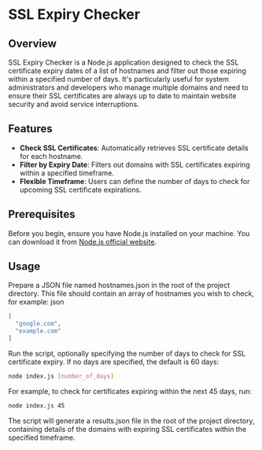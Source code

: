 # SSL Expiry Checker

## Overview

SSL Expiry Checker is a Node.js application designed to check the SSL certificate expiry dates of a list of hostnames and filter out those expiring within a specified number of days. It's particularly useful for system administrators and developers who manage multiple domains and need to ensure their SSL certificates are always up to date to maintain website security and avoid service interruptions.

## Features

- **Check SSL Certificates**: Automatically retrieves SSL certificate details for each hostname.
- **Filter by Expiry Date**: Filters out domains with SSL certificates expiring within a specified timeframe.
- **Flexible Timeframe**: Users can define the number of days to check for upcoming SSL certificate expirations.

## Prerequisites

Before you begin, ensure you have Node.js installed on your machine. You can download it from [Node.js official website](https://nodejs.org/).


## Usage
Prepare a JSON file named hostnames.json in the root of the project directory. This file should contain an array of hostnames you wish to check, for example:
json
``` JSON
[
  "google.com",
  "example.com"
]
```

Run the script, optionally specifying the number of days to check for SSL certificate expiry. If no days are specified, the default is 60 days:
```bash
node index.js [number_of_days]
```

For example, to check for certificates expiring within the next 45 days, run:
```bash
node index.js 45
```

The script will generate a results.json file in the root of the project directory, containing details of the domains with expiring SSL certificates within the specified timeframe.